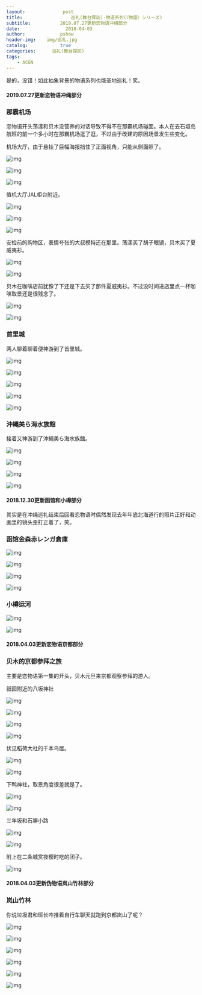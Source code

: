 ```yaml
---
layout:              post
title:                  巡礼(舞台探訪)-物语系列(〈物語〉シリーズ)
subtitle:           2019.07.27更新恋物语冲绳部分
date:                 2018-04-03
author:             pshow
header-img:    img/巡礼.jpg
catalog:            true
categories:      巡礼(舞台探訪)
tags:
    - ACGN
---
```


是的，没错！如此抽象背景的物语系列也能圣地巡礼！笑。

#### 2019.07.27更新恋物语冲绳部分

### 那霸机场 

恋物语开头荡漾和贝木没营养的对话导致不得不在那霸机场碰面。本人在去石垣岛航班的前一个多小时在那霸机场逛了逛，不过由于改建的原因场景发生些变化。

机场大厅，由于悬挂了巨幅海报挡住了正面视角，只能从侧面照了。

![img](https://nnpd5g.bn.files.1drv.com/y4muz_MiQRuyHOPAThZxI6OqWQ6r0GsJT3xZ2bxYNsebccfGbrZnUMA2Vhg9Oe-6918mzRttVYLf1F-elThgPSzU9RXskNEtba_yQ9R1K-qvZyNN_RTCvNUKDcv-IEffszi7cQGG8uaXACchcR3kPcbD_jkzvjFU0j9q6jeDVEtsP-nOXBHA-Lm-6oVAoT1HVKUl-5XdHpV7wZn7avt7r0psQ?width=4032&height=5290&cropmode=none)

![img](https://nnpp5g.bn.files.1drv.com/y4m-XFVFnfFVjvDgFpY5q9u1No67kswnuv2hNldtYnTw4F1DOclgEJKY20ZICAetrsYz9RCVw9bsYvxSsf5rTzPBs1e6V2bSgqo2Djw20vTdE054waWUXjVvanJ1wG6n3Q4gRx6K_X6p7Ltwm9S-HDUoddFEi9qskeOw6TxvEBKz_W13eQQM07auh8K6Qm3gRZ5tyK3DRKBiGFHN0bFbyfniQ?width=4032&height=4533&cropmode=none)

![img](https://ohpo5g.bn.files.1drv.com/y4mJx_TqzSiMg50TNn9Z_DoVrNzcpPiBPk9i7oOBhtFWqQQpZV4UA-PoY2cx522FVgcXYO9OcG_TJnXdNOLyDBxXPOoMp0PyhNZjK5xaRV8O1I6Ut0haIxZNTyUaYOKGiBFBTBaxS7VOMbaOU3ax0uCcCrNK_KtLhX2px8oP146shSpyZJgeRN3R2BwevPbKCX1AKS-JVuVNMvH7lqQ38tRlA?width=4032&height=4436&cropmode=none)

值机大厅JAL柜台附近。

![img](https://nnpe5g.bn.files.1drv.com/y4m6OrWjlLpYqJHnJKiXEEnjFkJPHOvNTus8qqCCmLSiaWj2utG9Cuz93spi0aNGoLAKHYR7ff-95kcUaWfslbsVxDvIVCH5nIsGLWKsh3mqCz8vHclZDBctAVGSDJ_esk_-93mTzij_SPlhZRBcwRQRTLCmUoVMYPgPGRhHjzSCDS4uJE9GP1Bqjg4OMrxmKSEVQzIx8Ux5bGeMG5-36xHRw?width=4032&height=5290&cropmode=none)

![img](https://ohpm5g.bn.files.1drv.com/y4mngj5-z5LW7DoT_TZ9JvSoSSgPBl0t5G_9eePKqb_D9fW9KL1WhED1edtPXUfNwTNk5IKxw2iUEd9wseomLc3M8-GnKc482Od0u4s7DGf5GpVPBh49GHLlcF5us5yaUoisnrvh_Wg13k0Rlj56MeWaRsATnYzUKg6chAt82w_UrrtqQSSHJqVqoLaBh4vhgB4QDoErp4q7dDDzJBoI7TdeQ?width=4032&height=4087&cropmode=none)

![img](https://ohpp5g.bn.files.1drv.com/y4mJkXudqQ3sj57uSnPO16A_wYWTEGye4HD4ywLz_7FzIu0AdDoFPdXJyYRNRB4eM8uga5gWy4Wh5tt1vXdNdPOvUrJ5-z3OwxXXDDqwwRIIiWq4OfmdCZsYebqaNolAvokFRyKsFJKz9bHdM2fQ1H_-wcbTMh8kPwfzlngauAK45XQ7LSts8LtHqVqaApDl0_oj7uRu7OjPZAX_OphSQhJQQ?width=2598&height=3099&cropmode=none)

安检前的购物区，表情夸张的大叔模特还在那里。荡漾买了胡子眼镜，贝木买了夏威夷衫。

![img](https://nnpr5g.bn.files.1drv.com/y4mhd4S2LUdcb786Rvyj4a70Jucvjq1zMn0KZZyLuGzimIrHtNcWcfE49UN8y29k18xwSGVBjkBM7jgLEl1k4qxwVVz9hq22OdtL6vSOISZEbOO2wgWR7OSNeIq84Q06xrsJg6rW4l4cDuD7KlNH-Smfy2e2V1PQi0IvIxki-9CfP20NqCnwFvarLaRdyXt3L5K4iFeyV5OSxZOfbq6Q9KjeQ?width=4032&height=4522&cropmode=none)

![img](https://nnps5g.bn.files.1drv.com/y4mFhNFTQVaIdSGAdaPv_18fZPAfKdNja3F6IvMXcM7sRljHeex-Ac7DpGKXvlQaknz3ZfyGra-_rHHouZBnNub390y-GOjPujrBXtt0l8YwO4XGuJCH75402uPY1lHzucefJ8XNum33vt0eR94Wzn23512DfLR22_NYVGg2xx9MRs9nPAO5DQ98PlHhw3muTA6zdN7YZNLAG3CXwyLQCTAow?width=3024&height=3900&cropmode=none)

贝木在咖啡店前犹豫了下还是下去买了那件夏威夷衫。不过没时间进店里点一杯咖啡取景还是很残念了。

![img](https://n3po5g.bn.files.1drv.com/y4mxysLilKjemqxjGfaZ5VNO23iae_m919H-XF8V9kqP3nB4zkz_zm4KLiCyaqZdw1m_lsCUGcwu219CJDydpojRrvcNxABhJFJ2Z0KbtgupRy_CZcqFcFEaf6qQrAdbskfZ0vjKdr0ktcs2pHhnBR8ubW2L4VA5qJSGhry7Nzwe0p-NmFHRU3fDqhJjU29xfhzvpaLxUUHefOcaESil2O4Rw?width=4032&height=4418&cropmode=none)

![img](https://n3pl5g.bn.files.1drv.com/y4mximaZhNtX8CSE0NGMU8ymQ8DmjF9l6kzEOdkIf0-pqYeaE1sIU11n5NuGN70nSloFji-tkWm4Guo4amjMk68t3Tz-CvEVHdoI-5QutXRzBszfjFDKMwQfOp-tMendtFdmtqY9ORTOmcD_uTdZ_hKTIskjMwC_BCGO-bEIF5hmAWBpG_aYKFPZZF2x3S5X9rNQkvf74IU1VCRIyqFWlJbQw?width=4032&height=4468&cropmode=none)

### 首里城

两人聊着聊着便神游到了首里城。

![img](https://n3pq5g.bn.files.1drv.com/y4mlZmU91pb4jMFrsPYxWeqm2j_8MeeED5yde9Z6pjIheTq1F0DspQ68PaPME87H04hn1qAAwUMbuWubw0pHN0_m4IB2wADN2iLyu9YnLmwD-DxFs1T5Z27i3yIvWQUb6uoj52LzKH75mot-Dj7AO7YTyXh_vBpnilZpIaJwz4_ZRcqsMPY25kYSL9i3I6CvIj3gjQJxZp1OjjyhV1uZcvx6Q?width=3932&height=4375&cropmode=none)

![img](https://n3pm5g.bn.files.1drv.com/y4mjXS15kncE9XTsy4AtJqkKNNHkjaZJJYuVJmA5VO2g3DZR-G3o2gJsEcc7lVSrv4nGIup8J_tC3uPnKlGvJqoTcon-PxUOnkkqrjB3styW-MFd0A0R5nHj_xLPfjHpyWyKdJa49_oJISYrGPCZ4Jtf40y_vaJTBRm-5JaBaSEClns0bitRCEeLcU8eKo-BSPIH2YKQucoFmgVzssAMsbfuQ?width=3024&height=3138&cropmode=none)

![img](https://n3pn5g.bn.files.1drv.com/y4mtNHHjVE9iqksxfLBtsJjQq3tyr0-oOND-EHwt9PgxMIi0_rTZ0GI2UnRHu7p-mIoaQPcItyMsvxA0-7mB5yYjncxFOsgWDAuBkZir3oApGMzXnQp3cXgQVUpitt7xYQSX2uSQmNbM--Tl2_dHfgWYdktx15djdRfQGVVkKDUS7HCnhWLv9QQ--IsA-yYbHBsNKzXpHXA1rzrjiGHE_mVeg?width=4032&height=4178&cropmode=none)

![img](https://n3pr5g.bn.files.1drv.com/y4mHOiWiGSea3sVeWQ2luLBZh_D0A0LjceQXsRiJyvF0THX3JkYg3I1ruZmWHKNv9iBdz7ehdrgprSiSXQi2yBLYbX9293LwrYczlB8zwN3jt55fQf92Hc2oOrRgW0cS4s8CsxmP5s8h-HY5WXFJtmSBF6lMU-I9_BJ44nqiiVwsRrTcCQlBsBAre6laj8HgogDPySgIg3_Gn7RxhJggY6jBQ?width=4032&height=4302&cropmode=none)

![img](https://n3pp5g.bn.files.1drv.com/y4m0qQVfxYS_AGDjxhqweIfDWCbKj6KsvMz8sypDCsRQAPKbVhR_8epLBBUK4op4fH5JEdysfGPXnNc0465qnkLpN_JOGah742Ve9mCQGf8fQnVyh6Oq-AYkLEpf9xevQksR_aJlskBicdssm8eg9FTfGfOwajfcV0OI3UvFFoRrGwB_XzFTchssZbu9RRoZ_1Eu7Vi_XnzOfGPjsPBKveCIg?width=3024&height=3808&cropmode=none)

### 沖縄美ら海水族館

接着又神游到了沖縄美ら海水族館。

![img](https://n3ps5g.bn.files.1drv.com/y4mFc0yl1FiROcGSR-1z7iMkGDROBbFJFSwXSWexZNeKIxx89cDPZgDH6r6YCoSNidWU7Gxb7H-s4H-jfOKJufnUkec636a8LfT3dANhIZyIC_j8euAJ4R0n7ARIM2K13N0Y-WAxMt6Kggrj-yCWL6iBhdTVL5kWhsCc7PBbDjKKSel70jEEWHDd60uYNYnoH-wqDzo5vfv-kIfZXEcLImg_w?width=4032&height=4113&cropmode=none)

![img](https://n3pe5g.bn.files.1drv.com/y4mvitfZSn9xHy95DOwsxVX7eLfSSNF-x3gzv0jSp4n52Us9Z2LzrsaE7GdoFmtoM9dzHjp92FhZQhbG2jeXEHyUACT3bk-ojihpnLkWRSdPOrgbYt3t9Dch1gPvaq2lEehFcV3I1IzuUbw0PSilt05G2dx_S49tzKc_dBdt162Jt6XzyF6W_FUIA19-mBE7Cyc80bp8m6rPjqKX7Lqwro-dQ?width=4032&height=4216&cropmode=none)

![img](https://n3pd5g.bn.files.1drv.com/y4mRTK267X1ouVIR2lYpC5Y7L-APgJptfZpMLWeyrTj7TUju_YQ5pvwCf5AeXVwFj8UToviKg07MLM8ahy8O-SLWY8eW4i1W0UpzRvMbyG_gGEL8PWmV8BQi2TPQszY5fE38w_G8WlvPunzbDJxbf1zb01ZmqdSI0t4hcU1yKz1Df-QEPiUA6BaeQjSbYXCiOuzUzs4iH-nFmsERRvOjqgNDQ?width=4032&height=4205&cropmode=none)

![img](https://ohpl5g.bn.files.1drv.com/y4m1RlILRi4uiI52YfGlJEYwJg0XWbHPLdTcOWHJPPEXUAaG6eJum-G-Dy8phHk6n6vyLXOqTU7EiJM5_Ft4BIbSUDsdb_1Y42vTRw37Wcph7yyo3E33ROVylh2KqcqYBheCeNG4z4D34zq6DAnVMB2CrtGVDrmW0HvMHM8Z-fyoUgInzdcSC4o2D6h3DJ_uBleuyiRUwtFobZpt9SymqT6dg?width=4032&height=4398&cropmode=none)



#### 2018.12.30更新函馆和小樽部分

其实是在冲绳巡礼结束后回看恋物语时偶然发现去年年底北海道行的照片正好和动画里的镜头歪打正着了，笑。

### 函馆金森赤レンガ倉庫

![img](https://ohpq5g.bn.files.1drv.com/y4m4YydueqVQqQP_RYGAyu5JlpO0OwNvcFxA5p1loCcVRbxf-YK5lz68tWEgDJ9AzyCSYYaNW1OXL85vO948s55A1IHdlysFGfZRfSJofn_z9IQLSkG521rP_jk1qPy_3pw9gpQRGObpMn_1McBkVJSyHhuOWKAV7sDiU4U0M8SguIe_rsp9sq4DwiZatTMeTcsuuj_lqEtILyQ3MPcbSaxQA?width=3940&height=4375&cropmode=none)

![img](https://ohps5g.bn.files.1drv.com/y4mqlsXyuP9UsapyKKaPQm6pe2e5ntjIqVAr2Pmf20jYZe3Kl6xn9Rzj3DmAKCvZkoWM_PfCigjITqSi76X09eIXHDrirHTLqlwvwptkMVRG-7pJEK2E3y3vuvEqZyOdeZL0EUJVAbE3J1X8wDLWCiSDMzhb28AByTAUY5iepFiHnjksuc8YIlYuP2es5itFlVvXpzedVLaFCU8kM55MEAbUA?width=4032&height=4280&cropmode=none)

![img](https://ohpr5g.bn.files.1drv.com/y4mO2a6JWf4THThop-9SDp3h0pBhc3jy-rkc7EXc055xvr1J6uitfpioQzfupdSkGXgs7KtpNjElnZwN6fF3KQcsUpSB1sr6OhFW9FfAmBgyHebLTxRn6h2SSIa3A65Yhv64RHFVmQJqpt_x64S9PNEDx8qChvKGzA2QA5boSHGIjUfn9doWznCvb7N5VoNLvkRCYT87a2Er4Ks3zJictFRqA?width=4032&height=4264&cropmode=none)

![img](https://ohpe5g.bn.files.1drv.com/y4ml1nHKZsEIEojtL0C_1DcGaVINztVyXrmSftJNjqqae2L73T79nEmRIUEi-i6wFHvGEgheSR9QLW046u8XZT6LiRZAvBl18W7dY4NP1jRyadP7GH3AuPVEjx7lMMBYBJuSk7GRDIFVR-VYdt9WEE8lyKdH6bEttuu4OGkLQH1nlYD4iklS6r1-y-FjyFdB2sTcAj5AgRCASzF1ZxPMagXDw?width=4032&height=4866&cropmode=none)

### 小樽运河

![img](https://ohpn5g.bn.files.1drv.com/y4mGBxHnk5afAZ1oBfn7qNzeMUC6HAfecWATz7spF-6MBTkOnLSnAlWk_Q1J6tRYImgNrr5joKBdWnRVu7oYUNPJyNf6lzcfWcpkDejxBTK6R3ly5dufngK8wsPgW--W4k7lQz2-7yjIVV8xMh55YoEeuXkF-wf_9lECH02ZDXAt4ZeaHZs-UXoW77RPaG5qyUBgP6fSUyX0qRBYUQV1_eK7w?width=4032&height=4436&cropmode=none)

![img](https://ohpd5g.bn.files.1drv.com/y4mhJcFgX7lWMZrrTvi3tJ_keZqxOMQcYaDWMsEPvzarcw303eA2-d8DA_r_4wutZcAfqMZHDnNezqD08fd-BtiuaNFGV84WFHgmBg0zQe0q6MheIOSpNSoMJlVYIthNmwjFBTeq5xS6k1zbaWsHyCswwDCrUUTKOuvJ0-2jgC92eCx595CBLXdt1xxxSXa9F9LJV3IV_SC2KMN3kJHEOLdBg?width=4032&height=4796&cropmode=none)



#### 2018.04.03更新恋物语京都部分

### 贝木的京都参拜之旅

主要是恋物语第一集的开头，贝木元旦来京都观察参拜的游人。

祇园附近的八坂神社

![img](https://pcbwew.bn.files.1drv.com/y4mL2AjNOMgi07ot_zEC1cUFZI36wDyur7UW4bXT0j3hVLpdXgptl5KBvfrZrhK1tTqUOzSOogRNjJUvQpzsvGFXKOXZcNf4HYKpeFWSr34lt3pbOSSW9SNtI4AOGECNqU0LFLa30hvoIh213XampzdQV9lAfvSXcaRBsKsN5HUbG8lD9ffv-8lI3oIqCejaZC3KzqMrvuxG6G53lTSVwdvxw?width=1200&height=1598&cropmode=none)

![img](https://pcbxew.bn.files.1drv.com/y4m39r3zBLLLdev3TgDoucjfiFR6bZHaVwjzIhsMMHrr3xoUQGdkSRnC07WvV2IIBxQ9sbjY4Os57ZFOu94659wO8BfA_i1mA9e1KXVfSIDWmKE7mcuV3KSRbJWzjW6xTi_wVyuQ_WuZctgWIFMAXLpUVUxPwKdX9r4UegT2fX_9emsdnb7Oa5zJVF_IbEyETexPnrglnjghl4gts_Esf2h8g?width=1200&height=1598&cropmode=none)

![img](https://psbqew.bn.files.1drv.com/y4mIy227spiV9W_GFBpeKOzlcBkFje2mylNOg5i51s4kExZkV3OIHJFEjSDJPARwANLy7slX0WEMjVO9VS-iJOhJJ4Zz_nUclh03CRTBmbcxEUsQUOOmuAynWhCQ_YphmWTQglGNA0nHXZPEai34CqulKP-7vqOBzAZOgDfVXQItg-PkcjA8JN6ttUTDTC70dq2nAsYc3lgQJf_bX6RV02qPQ?width=750&height=984&cropmode=none)

![img](https://psbvew.bn.files.1drv.com/y4m_WQBNq9pWkGO0Pvdps-B2A2pfzMGIWS0WU-KIVEsuSPV5LvpX65uNffhJ1U5FtRQHrPUNwYrDrk7DkBRqv_8zo5kBm5CXciUi8B88TH8uKJyZvid1Wpcf5Sts6YB_mYtrh9sh2ZBnVNTYDuyFHshl4GK98n2Mn2LtOjRYyNXsNlxOAJQLaLO1pmNxxOKkBIb4gBS0aVb1i1sRfxJdT4LCQ?width=1200&height=1598&cropmode=none)

伏见稻荷大社的千本鸟居。

![img](https://pcbvew.bn.files.1drv.com/y4m_l0RB1F2qFwgJcaIKPQoqikfnuOTsD5LgPnj6zdFJq6Qs84wBooVlxVKsGU5UbCLtyKZJ2Yx7P1jxwh6hqToGRwPgSCfU5X2O3WBsiy08RSrvLFiuQBSpC6NBC68nUYIIJjVMFB7lYbkNHX61lw3YaAiyC--5IneqfugmXSnbBrUso6XClj3eQLx45gzod0FKWnTpc8G-spaniy1TrqgkQ?width=750&height=984&cropmode=none)

![img](https://pcbjew.bn.files.1drv.com/y4mf-X6fAcJVjWsXiIs5GrP2VNymr5vLwQkJuB5CpO6gLmoTEriDrNsiP0_N45dRawwwJ_wJOIahzd4mwbT46LOxzxLZu3-Cude2DjwwuVSQuuVT6HvyOFt66TlTkArR3cH3nNC2xp7BHg2ddkMGE3CmS-9gbR8XipyU1eROLXd9q19GnaMCMprwQ6agKqtZFu1BIuL0F_PThZsqNUMcB0Oeg?width=1200&height=1598&cropmode=none)

下鸭神社，取景角度很差就是了。

![img](https://oxpq5g.bn.files.1drv.com/y4mfHI35yLgh8Vn04kyZjJ6n67WXUYbhwnx0X9e1HuDHUsV3qVObbDWr9u1spf5oENE5no1aqtHEcpbqX18GGaCaF0_aD2Hl4jlOTD5xMVxq5GciqgNiYDwQmgA80uQd7_kWIGL0l2aQ0eigS0yEvqAo6HOzkKlTCnR5l8aoLl4h_4WBSZghGMPVGeHmow3KtNn5nr8InNMd0Lkl27sAu5Kgg?width=4032&height=5290&cropmode=none)

![img](https://oxpp5g.bn.files.1drv.com/y4mOe4OJDMJQ7Cj8cmEPKzj9zaMoZpTY9QhR5mIB0sbtioRLnDoxW8kHz9UiPEPrrvQdSPwlJJJpp4lNGPHJllANBbmM9Wdz70dBZkqFZifFWhIfeaNCJC8jQUCppuCrX3xb2QGBSbcC4pzh_Xa3yDdCXCQxOcDVacTTyDr4RV5jbHVPVtGFsrvSHDp7DjVmcYeuX0mxjNoxL9TTM3_8Ljsnw?width=4032&height=5290&cropmode=none)

三年坂和石塀小路

![img](https://pcbrew.bn.files.1drv.com/y4mOp_xLDaWaOjD-67LxdDNQLYYZFVYTuMYQ-qKmQQPL72a6RRmrntR_WkRV7X-BPI6VD2dRGRzuRJuuP7exumSPXz3QPMcP8SKi9zuKFtMsStHLTa688Tn9172tEUchV0PtW2uK5jE7sLgkxgLd6P2DVuNhY30fe9we1Yzhfrmav39amBH7hnnGorq68RLxnBlVE-zIvNp8M4CpG_s-3rSSA?width=750&height=984&cropmode=none)

![img](https://pcbtew.bn.files.1drv.com/y4mICLcY8CQJOvp0hMKYkMqf6Q3oOAwVVUFlvLmqC18obUrp3UgZ7w3PHQFlM9SQfjqNkRqfLR3qbr2-OYPV8diFzq9XRMCU0B2JWYQ2-TtMGvGUmc0xUMS_GkFZ3p0rSAxhjnnv2nVk-CKHRKhWCslaXc8ZYhQ2PXCrXtM8xvQtORHG72o5HvL7tSo0pvrnFz3Kec2lrZZO22nKH9A32iLfw?width=1200&height=1598&cropmode=none)

附上在二条城赏夜樱时吃的团子。

![img](https://psbtew.bn.files.1drv.com/y4moGMnv_BqCz735irAodLy14Ou0kfV3ySxs9C2QYT-kXOvyWm1CChfytSPoLN96LOX6zQdmS8FeFbf7d1riCzC9i3dQC3ggo00Yk51EjYzr5DwJRRuho11WM20nLhnsye9pLZqO_TPiyVpYsO-XXbf6KGBbWBQ3VyMlbNLdQySHpj2x99EO9NGlpSSdRQm3FVXu0FYdJ0iTkcxR0TPCC9gWg?width=1200&height=1598&cropmode=none)



#### 2018.04.03更新伪物语岚山竹林部分

### 岚山竹林

你说垃圾君和班长咋推着自行车聊天就跑到京都岚山了呢？

![img](https://pcbqew.bn.files.1drv.com/y4mH-S8JIrWEGoeqm4hJBzsbVP_7RtX2pguPStl3lxJwSIejSfiQEWNAnX3S6E3AA_Xh5Upq3rgw3EjMH0Uejd6ymQFIbfhE9HORNKgJ8nVhI_N8FhFOmAbgJanPuyTxAbGGJzSt_caVKouYIJ3JBUNpPXfx_RbULhh7jy3cUZK_4TCStKEE1mRjRAKQQTf5LpILHIuqwToP64RceAsEO68cw?width=750&height=984&cropmode=none)

![img](https://pcbuew.bn.files.1drv.com/y4mXZjl9hH0B_OiXJhrYdNrVxjv73sMcJoY3HAy_f48_EeKPex8SZH3YpdvTXnAYphgEyE0itBD27ek_2YJe1W_Ra6Cz7PS6_AYQN-r55crYzMKPLCdgSsx93dHFr5pkcOgCAq8LpWyg1gDToTxt_6ZcVzHiiNDI7BV9gAywb7fh3aLNua8GiZfDJor1sn8XOI7BcK90aQhcxZRMYxk5jE6Eg?width=1200&height=1598&cropmode=none)

![img](https://pcbiew.bn.files.1drv.com/y4mw3JXwvOI9DH85eahhfxaDiW2bLL-zr5Vvu9x-3efPNqQPtxbdyVz1naGCcXaiXrvKDd-ywlTS_3mzvAWUzRMJM_KUw0bp_OAdfVMxf-5y5GG5JwP2yr15f0o9CuwPkTNJdRC_m8LjPAE_jGb7S_1JC1fGh-fNGJJjA8r3T6VhzpT8m1W--0z3gZzyWtcQtIP-e7xoCia7a_SwmXp81KtTw?width=1200&height=1598&cropmode=none)

![img](https://psbrew.bn.files.1drv.com/y4mDsiDQfIH2xJtJBPHrRm5HTPX5OlstTpRu3LqIbn_jcSM6kCexjvZeMgyCZSCeSK9iGA2OEadXOvd81rYyl0XrpwtD9jx9cLVYlyyb3a9K5x0dlnHlAvIh6vvNyov-dLmry2IbkVOcxUDTypongUA2X4lDAZKT022UVMmkTdd5aXppTrXSJAw832h4XrpCwH6t1RlSo1b_PLd_pMzzadppA?width=1200&height=1598&cropmode=none)

![img](https://pcbsew.bn.files.1drv.com/y4mSzHiC4SIbVJJEemAh81ZVjwSvYW145rQLqW_r6ipt33QO3Oy6yVw1yS5OKUimvpVllrsKP2c_EQb4REopCJvc-s1eOrgGGWevyG6R80O0LO9a7DQK68B99qDItnsotRdq5EdEzQaZQ7ehNfnak4OyjGtEzQLSYiSTYtXrSlY--cPE4Ep8K7anJCgxLDqS4qW2vPAOPPpZg5S68cXabw8tQ?width=1200&height=1598&cropmode=none)

![img](https://psbsew.bn.files.1drv.com/y4mDn11dSOlbBRiauLpLLNq1U39geGPbcj4E-PprAiHZdMO1CmTvQ85ydmNZbkatf2UB4fQKP7YOKxkrmBklkJO_KJO-BVTHgclKMOGWTkkYcIMxMBBT2G7kfVBm0IAXZzFSqBL5z2QnCaub5t9pu9_PAk04crVI3KJONQ60tvOB_lMcoic7Qlia_hLdCPljz-9og3XNGwCFK4X6buBIKMWSw?width=1200&height=1598&cropmode=none)